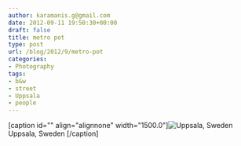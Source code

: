 ```yaml
---
author: karamanis.g@gmail.com
date: 2012-09-11 19:50:30+00:00
draft: false
title: metro pot
type: post
url: /blog/2012/9/metro-pot
categories:
- Photography
tags:
- b&w
- street
- Uppsala
- people
---
```


[caption id="" align="alignnone" width="1500.0"]![ Uppsala, Sweden ](https://images.squarespace-cdn.com/content/v1/4f3f61bae4b063b909445965/1347393059323-RBG2OIDAQRO51REBE0ZM/ke17ZwdGBToddI8pDm48kF9aEDQaTpZHfWEO2zppK7Z7gQa3H78H3Y0txjaiv_0fDoOvxcdMmMKkDsyUqMSsMWxHk725yiiHCCLfrh8O1z5QPOohDIaIeljMHgDF5CVlOqpeNLcJ80NK65_fV7S1UX7HUUwySjcPdRBGehEKrDf5zebfiuf9u6oCHzr2lsfYZD7bBzAwq_2wCJyqgJebgg/20120818-R0011634.jpg?format=original)
 Uppsala, Sweden [/caption]
